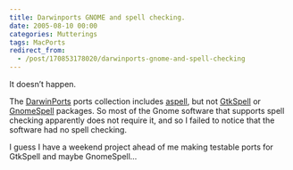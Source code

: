 ```yaml
---
title: Darwinports GNOME and spell checking.
date: 2005-08-10 00:00
categories: Mutterings
tags: MacPorts
redirect_from:
  - /post/170853178020/darwinports-gnome-and-spell-checking
---
```

It doesn&rsquo;t happen.

The [DarwinPorts](https://macports.org) ports collection includes [aspell](https://savannah.gnu.org/projects/aspell/), but not [GtkSpell](https://GtkSpell.sourceforge.net) or [GnomeSpell](https://www.gnome.org) packages. So most of the Gnome software that supports spell checking apparently does not require it, and so I failed to notice that the software had no spell checking.

I guess I have a weekend project ahead of me making testable ports for GtkSpell and maybe GnomeSpell&hellip;
